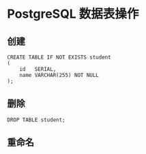# PostgreSQL 数据表操作

## 创建

```postgresql
CREATE TABLE IF NOT EXISTS student
(
    id   SERIAL,
    name VARCHAR(255) NOT NULL
);
```

## 删除

```postgresql
DROP TABLE student;
```

## 重命名